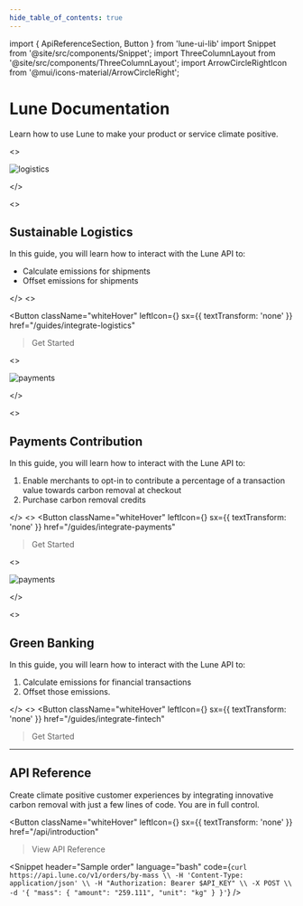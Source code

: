```yaml
---
hide_table_of_contents: true
---
```


import { ApiReferenceSection, Button } from 'lune-ui-lib'
import Snippet  from '@site/src/components/Snippet';
import ThreeColumnLayout from '@site/src/components/ThreeColumnLayout';
import ArrowCircleRightIcon from '@mui/icons-material/ArrowCircleRight';

# Lune Documentation


<div className="sections">

Learn how to use Lune to make your product or service climate positive.

<ThreeColumnLayout>

<!-- Column0 -->
<div>
<>

![logistics](/img/home-acmecargo.png)

</>

<div className="homeParagraphSections">
<>

## Sustainable Logistics

In this guide, you will learn how to interact with the Lune API to:

* Calculate emissions for shipments
* Offset emissions for shipments

</>
<>

<Button
    className="whiteHover"
    leftIcon={<ArrowCircleRightIcon />}
    sx={{ textTransform: 'none' }}
    href="/guides/integrate-logistics"
>Get Started
</Button>
</>
</div>
</div>


<!-- Column1 -->
<div>
<>

![payments](/img/home-acmepay.png)

</>

<div className="homeParagraphSections">

<>

## Payments Contribution

In this guide, you will learn how to interact with the Lune API to:

1. Enable merchants to opt-in to contribute a percentage of a transaction value towards carbon removal at checkout
2. Purchase carbon removal credits

</>
<>
<Button
    className="whiteHover"
    leftIcon={<ArrowCircleRightIcon />}
    sx={{ textTransform: 'none' }}
    href="/guides/integrate-payments"
>Get Started
</Button>
</>

</div>
</div>


<!-- Column2 -->
<div>
<>

![payments](/img/home-acmebank.png)

</>

<div className="homeParagraphSections">

<>

## Green Banking

In this guide, you will learn how to interact with the Lune API to:

1. Calculate emissions for financial transactions
2. Offset those emissions.

</>
<>
<Button
    className="whiteHover"
    leftIcon={<ArrowCircleRightIcon />}
    sx={{ textTransform: 'none' }}
    href="/guides/integrate-fintech"
>Get Started
</Button>
</>

</div>
</div>
</ThreeColumnLayout>


<hr />


<ApiReferenceSection>
<div className="homeParagraphSections">

<div>

## API Reference

</div>
<div>

Create climate positive customer experiences by integrating innovative carbon removal with just a few lines of code. You are in full control.

</div>
<div>

<Button
    className="whiteHover"
    leftIcon={<ArrowCircleRightIcon />}
    sx={{ textTransform: 'none' }}
    href="/api/introduction"
>View API Reference
</Button>

</div>
</div>

<div className="miniSections">

<Snippet
    header="Sample order"
    language="bash"
    code={`curl https://api.lune.co/v1/orders/by-mass \\
  -H 'Content-Type: application/json' \\
  -H "Authorization: Bearer $API_KEY" \\
  -X POST \\
  -d '{
  "mass": {
    "amount": "259.111",
    "unit": "kg"
  }
}'`} />

</div>

</ApiReferenceSection>


</div>
